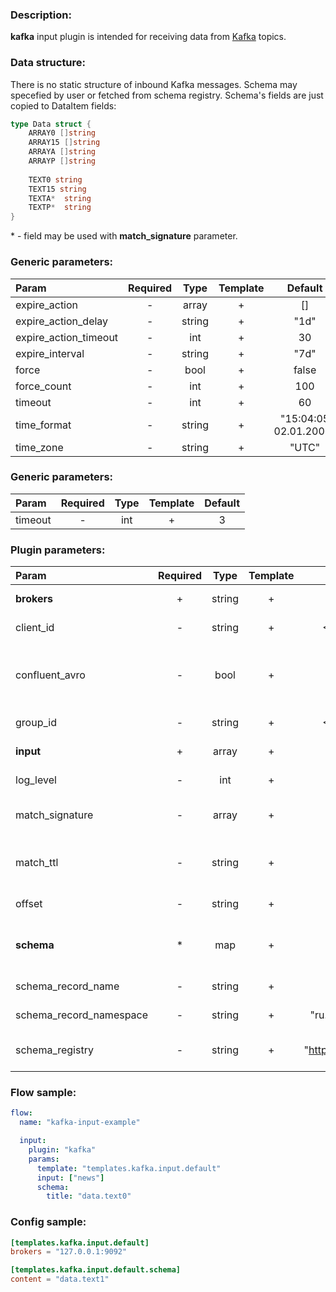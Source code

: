 ### Description:

**kafka** input plugin is intended for receiving data from [Kafka](https://kafka.apache.org/) topics.  

### Data structure:

There is no static structure of inbound Kafka messages. Schema may specefied by user or fetched from schema registry.
Schema's fields are just copied to DataItem fields:

```go
type Data struct {
	ARRAY0 []string
	ARRAY15 []string
    ARRAYA []string
	ARRAYP []string
	
    TEXT0 string
	TEXT15 string
    TEXTA*  string
	TEXTP*  string
}
```

&ast; - field may be used with **match_signature** parameter.

### Generic parameters:

| Param                 | Required |  Type  | Template |        Default        |
|:----------------------|:--------:|:------:|:--------:|:---------------------:|
| expire_action         |    -     | array  |    +     |          []           |
| expire_action_delay   |    -     | string |    +     |         "1d"          |
| expire_action_timeout |    -     |  int   |    +     |          30           |
| expire_interval       |    -     | string |    +     |         "7d"          |
| force                 |    -     |  bool  |    +     |         false         |
| force_count           |    -     |  int   |    +     |          100          |
| timeout               |    -     |  int   |    +     |          60           |
| time_format           |    -     | string |    +     | "15:04:05 02.01.2006" |
| time_zone             |    -     | string |    +     |         "UTC"         |

### Generic parameters:

| Param   | Required | Type | Template | Default |
|:--------|:--------:|:----:|:--------:|:-------:|
| timeout |    -     | int  |    +     |    3    |


### Plugin parameters:

| Param                   | Required | Type   | Template | Default                 | Example                       | Description                                                                                                                                                                                                         |
|:------------------------|:--------:|:------:|:--------:|:-----------------------:|:-----------------------------:|:--------------------------------------------------------------------------------------------------------------------------------------------------------------------------------------------------------------------|
| **brokers**             | +        | string | +        | ""                      | "127.0.0.1:9092,host:1111"    | List of Kafka brokers.                                                                                                                                                                                              |
| client_id               | -        | string | +        | <FLOW_NAME>             | "gosquito"                    | Client identification.                                                                                                                                                                                              |
| confluent_avro          | -        | bool   | +        | false                   | true                          | Get [Confluent Avro](https://docs.confluent.io/platform/current/schema-registry/serdes-develop/index.html#wire-format) schema from [schema registry](https://docs.confluent.io/current/schema-registry/index.html). |
| group_id                | -        | string | +        | <FLOW_NAME>             | "gosquito"                    | Group identification.                                                                                                                                                                                               |
| **input**               | +        | array  | +        | []                      | ["news"]                      | List of Kafka topics.                                                                                                                                                                                               |
| log_level               | -        | int    | +        | 0                       | 7                             | librdkafka log level.                                                                                                                                                                                               |
| match_signature         | -        | array  | +        | "[]"                    | ["data.text0", "data.text19"] | Match new messages by signature.                                                                                                                                                                                    |
| match_ttl               | -        | string | +        | "1d"                    | "24h"                         | TTL (Time To Live) for matched signatures.                                                                                                                                                                          |
| offset                  | -        | string | +        | "end"                   | "beginning"                   | Client identification.                                                                                                                                                                                              |
| **schema**              | *        | map    | +        | map[]                   | see example                   | Dynamic schema for Kafka messages.                                                                                                                                                                                  |
| schema_record_name      | -        | string | +        | "DataItem"              | "event"                       | [Avro record name](http://avro.apache.org/docs/current/spec.html).                                                                                                                                                  |
| schema_record_namespace | -        | string | +        | "ru.livelace.gosquito"  | "com.example"                 | [Avro record namespace](http://avro.apache.org/docs/current/spec.html).                                                                                                                                             |
| schema_registry         | -        | string | +        | "http://127.0.0.1:8081" | "https://host.example.com"    | [Confluent schema registry](https://docs.confluent.io/current/schema-registry/index.html).                                                                                                                          |

### Flow sample:

```yaml
flow:
  name: "kafka-input-example"

  input:
    plugin: "kafka"
    params:
      template: "templates.kafka.input.default"
      input: ["news"]
      schema:
        title: "data.text0"
```

### Config sample:

```toml
[templates.kafka.input.default]
brokers = "127.0.0.1:9092"

[templates.kafka.input.default.schema]
content = "data.text1"
```

